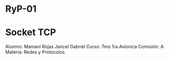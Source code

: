 # RyP-01
# Socket TCP

Alumno: Mamani Rojas Jancel Gabriel
Curso: 7mo 1ra Avionica
Comisión: A
Materia: Redes y Protocolos
